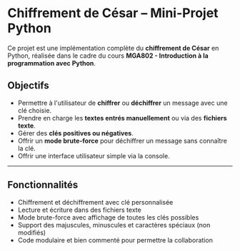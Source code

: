 
#  Chiffrement de César – Mini-Projet Python

Ce projet est une implémentation complète du **chiffrement de César** en Python, réalisée dans le cadre du cours **MGA802 - Introduction à la programmation avec Python**.

## Objectifs

- Permettre à l'utilisateur de **chiffrer** ou **déchiffrer** un message avec une clé choisie.
- Prendre en charge les **textes entrés manuellement** ou via des **fichiers texte**.
- Gérer des **clés positives ou négatives**.
- Offrir un **mode brute-force** pour déchiffrer un message sans connaître la clé.
- Offrir une interface utilisateur simple via la console.

---

##  Fonctionnalités

- Chiffrement et déchiffrement avec clé personnalisée  
- Lecture et écriture dans des fichiers texte  
- Mode brute-force avec affichage de toutes les clés possibles  
- Support des majuscules, minuscules et caractères spéciaux (non modifiés)  
- Code modulaire et bien commenté pour permettre la collaboration



